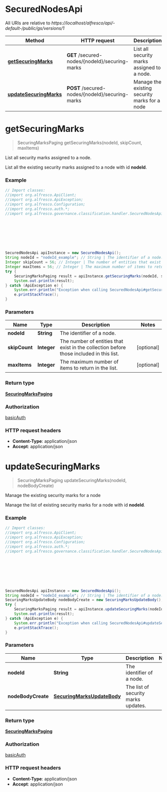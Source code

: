 # SecuredNodesApi

All URIs are relative to *https://localhost/alfresco/api/-default-/public/gs/versions/1*

Method | HTTP request | Description
------------- | ------------- | -------------
[**getSecuringMarks**](SecuredNodesApi.md#getSecuringMarks) | **GET** /secured-nodes/{nodeId}/securing-marks | List all security marks assigned to a node.
[**updateSecuringMarks**](SecuredNodesApi.md#updateSecuringMarks) | **POST** /secured-nodes/{nodeId}/securing-marks | Manage the existing security marks for a node


<a name="getSecuringMarks"></a>
# **getSecuringMarks**
> SecuringMarksPaging getSecuringMarks(nodeId, skipCount, maxItems)

List all security marks assigned to a node.

List all the existing security marks assigned to a node with id **nodeId**.

### Example
```java
// Import classes:
//import org.alfresco.ApiClient;
//import org.alfresco.ApiException;
//import org.alfresco.Configuration;
//import org.alfresco.auth.*;
//import org.alfresco.governance.classification.handler.SecuredNodesApi;








SecuredNodesApi apiInstance = new SecuredNodesApi();
String nodeId = "nodeId_example"; // String | The identifier of a node.
Integer skipCount = 56; // Integer | The number of entities that exist in the collection before those included in this list.
Integer maxItems = 56; // Integer | The maximum number of items to return in the list.
try {
    SecuringMarksPaging result = apiInstance.getSecuringMarks(nodeId, skipCount, maxItems);
    System.out.println(result);
} catch (ApiException e) {
    System.err.println("Exception when calling SecuredNodesApi#getSecuringMarks");
    e.printStackTrace();
}
```

### Parameters

Name | Type | Description  | Notes
------------- | ------------- | ------------- | -------------
 **nodeId** | **String**| The identifier of a node. |
 **skipCount** | **Integer**| The number of entities that exist in the collection before those included in this list. | [optional]
 **maxItems** | **Integer**| The maximum number of items to return in the list. | [optional]

### Return type

[**SecuringMarksPaging**](SecuringMarksPaging.md)

### Authorization

[basicAuth](../README.md#basicAuth)

### HTTP request headers

 - **Content-Type**: application/json
 - **Accept**: application/json

<a name="updateSecuringMarks"></a>
# **updateSecuringMarks**
> SecuringMarksPaging updateSecuringMarks(nodeId, nodeBodyCreate)

Manage the existing security marks for a node

Manage the list of existing security marks for a node with id **nodeId**.

### Example
```java
// Import classes:
//import org.alfresco.ApiClient;
//import org.alfresco.ApiException;
//import org.alfresco.Configuration;
//import org.alfresco.auth.*;
//import org.alfresco.governance.classification.handler.SecuredNodesApi;








SecuredNodesApi apiInstance = new SecuredNodesApi();
String nodeId = "nodeId_example"; // String | The identifier of a node.
SecuringMarksUpdateBody nodeBodyCreate = new SecuringMarksUpdateBody(); // SecuringMarksUpdateBody | The list of security marks updates.
try {
    SecuringMarksPaging result = apiInstance.updateSecuringMarks(nodeId, nodeBodyCreate);
    System.out.println(result);
} catch (ApiException e) {
    System.err.println("Exception when calling SecuredNodesApi#updateSecuringMarks");
    e.printStackTrace();
}
```

### Parameters

Name | Type | Description  | Notes
------------- | ------------- | ------------- | -------------
 **nodeId** | **String**| The identifier of a node. |
 **nodeBodyCreate** | [**SecuringMarksUpdateBody**](SecuringMarksUpdateBody.md)| The list of security marks updates. |

### Return type

[**SecuringMarksPaging**](SecuringMarksPaging.md)

### Authorization

[basicAuth](../README.md#basicAuth)

### HTTP request headers

 - **Content-Type**: application/json
 - **Accept**: application/json

